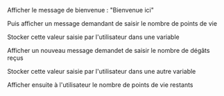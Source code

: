Afficher le message de bienvenue : "Bienvenue ici"

Puis afficher un message demandant de saisir le nombre de points de vie

Stocker cette valeur saisie par l'utilisateur dans une variable

Afficher un nouveau message demandet de saisir le nombre de dégâts reçus

Stocker cette valeur saisie par l'utilisateur dans une autre variable

Afficher ensuite à l'utilisateur le nombre de points de vie restants